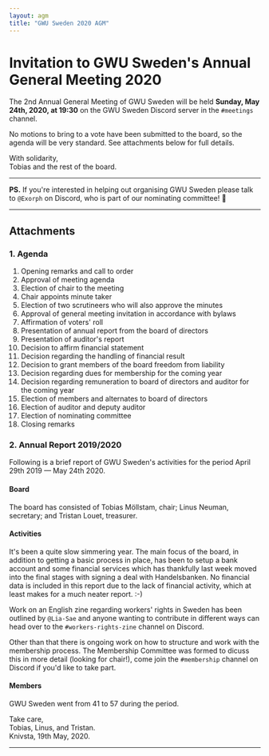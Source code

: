 ```yaml
---
layout: agm
title: "GWU Sweden 2020 AGM"
---
```


# Invitation to GWU Sweden's Annual General Meeting 2020

The 2nd Annual General Meeting of GWU Sweden will be held **Sunday, May 24th, 2020, at 19:30** on the GWU Sweden Discord server in the `#meetings` channel.

No motions to bring to a vote have been submitted to the board, so the agenda will be very standard. See attachments below for full details.

With solidarity,  
Tobias and the rest of the board.

---

**PS.** If you're interested in helping out organising GWU Sweden please talk to `@Exorph` on Discord, who is part of our nominating committee! 🙏

---

## Attachments

### 1. Agenda

1. Opening remarks and call to order
2. Approval of meeting agenda
3. Election of chair to the meeting
4. Chair appoints minute taker
5. Election of two scrutineers who will also approve the minutes
6. Approval of general meeting invitation in accordance with bylaws
7. Affirmation of voters' roll
8. Presentation of annual report from the board of directors
9. Presentation of auditor's report
10. Decision to affirm financial statement
11. Decision regarding the handling of financial result
12. Decision to grant members of the board freedom from liability
13. Decision regarding dues for membership for the coming year
14. Decision regarding remuneration to board of directors and auditor for the coming year
15. Election of members and alternates to board of directors
16. Election of auditor and deputy auditor
17. Election of nominating committee
18. Closing remarks

### 2. Annual Report 2019/2020

Following is a brief report of GWU Sweden's activities for the period April 29th 2019 — May 24th 2020.

#### Board

The board has consisted of Tobias Möllstam, chair; Linus Neuman, secretary; and Tristan Louet, treasurer.

#### Activities

It's been a quite slow simmering year. The main focus of the board, in addition to getting a basic process in place, has been to setup a bank account and some financial services which has thankfully last week moved into the final stages with signing a deal with Handelsbanken. No financial data is included in this report due to the lack of financial activity, which at least makes for a much neater report. :-)

Work on an English zine regarding workers' rights in Sweden has been outlined by `@Lia-Sae` and anyone wanting to contribute in different ways can head over to the `#workers-rights-zine` channel on Discord.

Other than that there is ongoing work on how to structure and work with the membership process. The Membership Committee was formed to dicuss this in more detail (looking for chair!), come join the `#membership` channel on Discord if you'd like to take part.

#### Members

GWU Sweden went from 41 to 57 during the period.

Take care,  
Tobias, Linus, and Tristan.  
Knivsta, 19th May, 2020.

---
